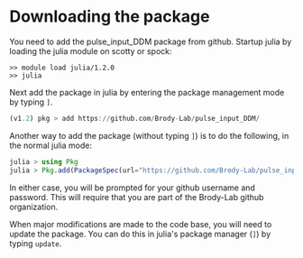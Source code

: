 #  Downloading the package

You need to add the pulse\_input\_DDM package from github. Startup julia by loading the julia module on scotty or spock:

```
>> module load julia/1.2.0
>> julia
```

Next add the package in julia by entering the package management mode by typing `]`.

```julia
(v1.2) pkg > add https://github.com/Brody-Lab/pulse_input_DDM/
```

Another way to add the package (without typing `]`) is to do the following, in the normal julia mode:

```julia
julia > using Pkg    
julia > Pkg.add(PackageSpec(url="https://github.com/Brody-Lab/pulse_input_DDM/"))
```

In either case, you will be prompted for your github username and password. This will require that you are part of the Brody-Lab github organization.

When major modifications are made to the code base, you will need to update the package. You can do this in julia's package manager (`]`) by typing `update`.
